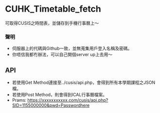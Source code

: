 # CUHK_Timetable_fetch
可取得CUSIS之時間表，並儲存到手機行事曆上～

### 聲明
* 伺服器上的代碼與Github一致，並無蒐集用戶登入名稱及密碼。
* 你唔信我都冇辦法，可以自己開個server up上去用～

## API
* 若使用Get Method連接至../cusis/api.php，會得到所有本學期課程之JSON檔。
* 若使用Post Method，則會得到ICAL行事曆檔案。
* Prams: https://xxxxxxxxxxx.com/cusis/api.php?SID=1155000000&pwd=Passwordhere